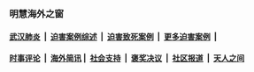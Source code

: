
### 明慧海外之窗

####  [武汉肺炎](indexes/365.md?t=06051300) &nbsp;|&nbsp;  [迫害案例综述](indexes/328.md?t=06051300) &nbsp;|&nbsp; [迫害致死案例](indexes/277.md?t=06051300)  &nbsp;|&nbsp; [更多迫害案例](indexes/81.md?t=06051300)  &nbsp;|&nbsp; 
####  [时事评论](indexes/19.md?t=06051300) &nbsp;|&nbsp; [海外简讯](indexes/245.md?t=06051300)&nbsp;|&nbsp;  [社会支持](indexes/140.md?t=06051300) &nbsp;|&nbsp; [褒奖决议](indexes/282.md?t=06051300) &nbsp;|&nbsp; [社区报道](indexes/91.md?t=06051300)  &nbsp;|&nbsp; [天人之间](indexes/78.md?t=06051300) 

